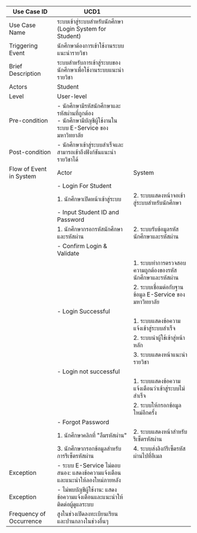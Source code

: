 | Use Case ID             | UCD1                                                                                 |                                                  |
| ----------------------- | ------------------------------------------------------------------------------------ | ------------------------------------------------ |
| Use Case Name           | ระบบเข้าสู่ระบบสำหรับนักศึกษา (Login System for Student)                                    |                                                  |
| Triggering Event        | นักศึกษาต้องการเข้าใช้งานระบบแนะนำรายวิชา                                                   |                                                  |
| Brief Description       | ระบบสำหรับการเข้าสู่ระบบของนักศึกษาเพื่อใช้งานระบบแนะนำรายวิชา                                   |                                                  |
| Actors                  | Student                                                                              |                                                  |
| Level                   | User-level                                                                           |                                                  |
| Pre-condition           | - นักศึกษามีรหัสนักศึกษาและรหัสผ่านที่ถูกต้อง<br>- นักศึกษามีบัญชีผู้ใช้งานในระบบ E-Service ของมหาวิทยาลัย |                                                  |
| Post-condition          | - นักศึกษาเข้าสู่ระบบสำเร็จและสามารถเข้าถึงฟังก์ชันแนะนำรายวิชาได้                                  |                                                  |
| Flow of Event in System | Actor                                                                                | System                                           |
|                         | - Login For Student                                                                  |                                                  |
|                         | 1. นักศึกษาเปิดหน้าเข้าสู่ระบบ                                                              | 2. ระบบแสดงหน้าจอเข้าสู่ระบบสำหรับนักศึกษา               |
|                         | - Input Student ID and Password                                                      |                                                  |
|                         | 1. นักศึกษากรอกรหัสนักศึกษาและรหัสผ่าน                                                      | 2. ระบบรับข้อมูลรหัสนักศึกษาและรหัสผ่าน                  |
|                         | - Confirm Login & Validate                                                           |                                                  |
|                         |                                                                                      | 1. ระบบทำการตรวจสอบความถูกต้องของรหัสนักศึกษาและรหัสผ่าน |
|                         |                                                                                      | 2. ระบบเชื่อมต่อกับฐานข้อมูล E-Service ของมหาวิทยาลัย    |
|                         | - Login Successful                                                                   |                                                  |
|                         |                                                                                      | 1. ระบบแสดงข้อความแจ้งเข้าสู่ระบบสำเร็จ                 |
|                         |                                                                                      | 2. ระบบนำผู้ใช้เข้าสู่หน้าหลัก                            |
|                         |                                                                                      | 3. ระบบแสดงหน้าแนะนำรายวิชา                         |
|                         | - Login not successful                                                               |                                                  |
|                         |                                                                                      | 1. ระบบแสดงข้อความแจ้งเตือนว่าเข้าสู่ระบบไม่สำเร็จ         |
|                         |                                                                                      | 2. ระบบให้กรอกข้อมูลใหม่อีกครั้ง                        |
|                         | - Forgot Password                                                                    |                                                  |
|                         | 1. นักศึกษาคลิกที่ "ลืมรหัสผ่าน"                                                             | 2. ระบบแสดงหน้าสำหรับรีเซ็ตรหัสผ่าน                     |
|                         | 3. นักศึกษากรอกข้อมูลสำหรับการรีเซ็ตรหัสผ่าน                                                   | 4. ระบบส่งลิงก์รีเซ็ตรหัสผ่านไปที่อีเมล                    |
| Exception               | - ระบบ E-Service ไม่ตอบสนอง: แสดงข้อความแจ้งเตือนและแนะนำให้ลองใหม่ภายหลัง                   |                                                  |
| Exception               | - ไม่พบบัญชีผู้ใช้งาน: แสดงข้อความแจ้งเตือนและแนะนำให้ติดต่อผู้ดูแลระบบ                              |                                                  |
| Frequency of Occurrence | สูงในช่วงเปิดลงทะเบียนเรียน และปานกลางในช่วงอื่นๆ                                            |                                                  |